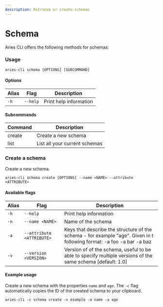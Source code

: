 ```yaml
---
description: Retrieve or create schemas
---
```


# Schema

Aries CLI offers the following methods for schemas:

### Usage

```
aries-cli schema [OPTIONS] [SUBCOMMAND]
```

#### Options

| Alias | Flag     | Description            |
| ----- | -------- | ---------------------- |
| `-h`  | `--help` | Print help information |

#### Subcommands

| Command | Description                   |
| ------- | ----------------------------- |
| create  | Create a new schema           |
| list    | List all your current schemas |

### Create a schema

Create a new schema.

```
aries-cli schema create [OPTIONS] --name <NAME> --attribute <ATTRIBUTE>
```

#### Available flags

| Alias | Flag                      | Description                                                                                                           |
| ----- | ------------------------- | --------------------------------------------------------------------------------------------------------------------- |
| `-h`  | `--help`                  | Print help information                                                                                                |
| `-n`  | `--name <NAME>`           | Name of the schema                                                                                                    |
| `-a`  | `--attribute <ATTRIBUTE>` | Keys that describe the structure of the schema - for example "age". Given in t following format: -a foo -a bar -a baz |
| `-v`  | `--version <VERSION>`     | Version of of the schema, useful to be able to specify multiple versions of the same schema \[default: 1.0]           |

#### Example usage

Create a new schema with the properties `name` and `age`. The `-c` flag automatically copies the ID of the created schema to your clipboard.

```
aries-cli -c schema create -n example -a name -a age
```
